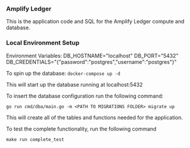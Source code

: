 ### Amplify Ledger

This is the application code and SQL for the Amplify Ledger compute and database.

### Local Environment Setup

Environment Variables:
DB_HOSTNAME="localhost"
DB_PORT="5432"
DB_CREDENTIALS="{\"password\":\"postgres\",\"username\":\"postgres\"}"

To spin up the database:
`docker-compose up -d`

This will start up the database running at localhost:5432

To insert the database configuration run the following command:

```
go run cmd/dba/main.go -m <PATH TO MIGRATIONS FOLDER> migrate up
```

This will create all of the tables and functions needed for the application.

To test the complete functionality, run the following command

```
make run complete_test
```
